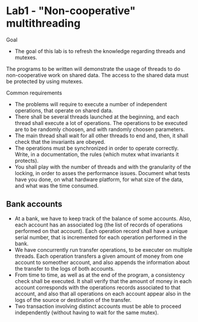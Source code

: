 # Lab1 - "Non-cooperative" multithreading

Goal
* The goal of this lab is to refresh the knowledge regarding threads and mutexes.

The programs to be written will demonstrate the usage of threads to do non-cooperative work on shared data. The access to the shared data must be protected by using mutexes.

Common requirements
* The problems will require to execute a number of independent operations, that operate on shared data.
* There shall be several threads launched at the beginning, and each thread shall execute a lot of operations. The operations to be executed are to be randomly choosen, and with randomly choosen parameters.
* The main thread shall wait for all other threads to end and, then, it shall check that the invariants are obeyed.
* The operations must be synchronized in order to operate correctly. Write, in a documentation, the rules (which mutex what invariants it protects).
* You shall play with the number of threads and with the granularity of the locking, in order to asses the performance issues. Document what tests have you done, on what hardware platform, for what size of the data, and what was the time consumed.

## Bank accounts
* At a bank, we have to keep track of the balance of some accounts. Also, each account has an associated log (the list of records of operations performed on that account). Each operation record shall have a unique serial number, that is incremented for each operation performed in the bank.
* We have concurrently run transfer operations, to be executer on multiple threads. Each operation transfers a given amount of money from one account to someother account, and also appends the information about the transfer to the logs of both accounts.
* From time to time, as well as at the end of the program, a consistency check shall be executed. It shall verify that the amount of money in each account corresponds with the operations records associated to that account, and also that all operations on each account appear also in the logs of the source or destination of the transfer.
* Two transaction involving distinct accounts must be able to proceed independently (without having to wait for the same mutex).
